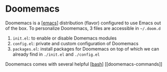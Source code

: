 # Doomemacs

Doomemacs is a [[emacs]] distribution (flavor) configured to use Emacs out of
the box. To personalize Doomemacs, 3 files are accessible in `~/.doom.d`

1. `init.el`: to enable or disable Domemacs modules
2. `config.el`: private and custom configuration of Doomemacs
3. `packages.el`: install packages for Doomemacs on top of which we can already
   find in `./init.el` and `./config.el`

Doomemacs comes with several helpful [[bash]] [[doomemacs-commands]]

[//begin]: # "Autogenerated link references for markdown compatibility"
[emacs]: emacs.md "Emacs"
[bash]: bash.md "Bash"
[//end]: # "Autogenerated link references"

